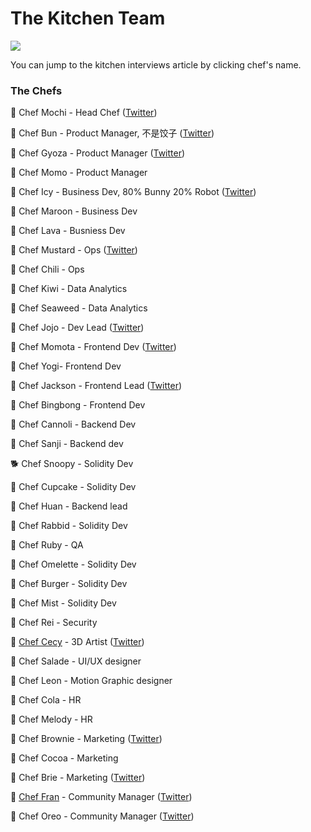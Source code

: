 # The Kitchen Team

![](../.gitbook/assets/the-kitchen-team-header.png)

You can jump to the kitchen interviews article by clicking chef's name.

### The Chefs

🐰 Chef Mochi - Head Chef ([Twitter](https://twitter.com/chef\_mochi/))

🐰 Chef Bun - Product Manager, 不是饺子 ([Twitter](http://twitter.com/chef\_bun\_pcs))

🐰 Chef Gyoza - Product Manager ([Twitter](https://twitter.com/ChefGyoza))

🐰 Chef Momo - Product Manager

🐰 Chef Icy - Business Dev, 80% Bunny 20% Robot ([Twitter](https://twitter.com/PancakeIcy))

🐰 Chef Maroon - Business Dev

🐰 Chef Lava - Busniess Dev

🐰 Chef Mustard - Ops ([Twitter](https://twitter.com/chef\_mustard))

🐰 Chef Chili - Ops

🐰 Chef Kiwi - Data Analytics

🐰 Chef Seaweed - Data Analytics

🐰 Chef Jojo - Dev Lead ([Twitter](https://twitter.com/0xchefjojo))

🐰 Chef Momota - Frontend Dev ([Twitter](https://twitter.com/chefmomota))

🐰 Chef Yogi- Frontend Dev

🐰 Chef Jackson - Frontend Lead ([Twitter](https://twitter.com/0xchefjackson))

🐰 Chef Bingbong - Frontend Dev

🐰 Chef Cannoli - Backend Dev

🐰 Chef Sanji - Backend dev

🐕 Chef Snoopy - Solidity Dev

🐰 Chef Cupcake - Solidity Dev

🐰 Chef Huan - Backend lead

🐰 Chef Rabbid - Solidity Dev

🐰 Chef Ruby - QA

🐰 Chef Omelette - Solidity Dev

🐰 Chef Burger - Solidity Dev

🐰 Chef Mist - Solidity Dev

🐰 Chef Rei - Security

🐰 [Chef Cecy](https://medium.com/pancakeswap/kitchen-interviews-chef-cecy-the-magical-3d-artist-making-fluffy-bunnies-e1eda53742f3) - 3D Artist ([Twitter](https://twitter.com/Cecymeade))

🐰 Chef Salade - UI/UX designer

🐰 Chef Leon - Motion Graphic designer

🐰 Chef Cola - HR

🐰 Chef Melody - HR

🐰 Chef Brownie - Marketing ([Twitter](https://twitter.com/Chef\_Browniee))

🐰 Chef Cocoa - Marketing

🐰 Chef Brie - Marketing ([Twitter](https://twitter.com/chef\_brie))

🐰 [Chef Fran](https://medium.com/pancakeswap/kitchen-interview-chef-fran-spanish-community-manager-and-a-lovely-mate-368c72102093) - Community Manager ([Twitter](https://twitter.com/ChefFranPS))

🐰 Chef Oreo - Community Manager ([Twitter](https://twitter.com/Chef\_Oreoo))

